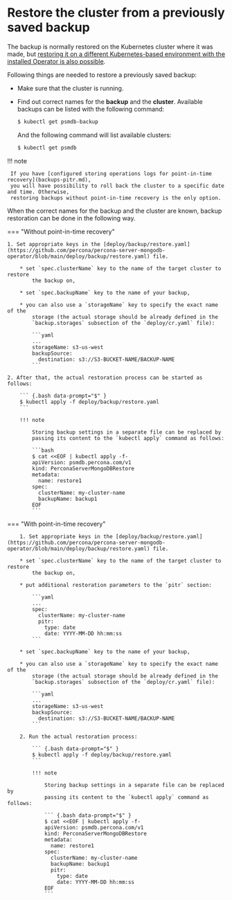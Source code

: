 # Restore the cluster from a previously saved backup

The backup is normally restored on the Kubernetes cluster where it was made,
but [restoring it on a different Kubernetes-based environment with the installed Operator is also possible](backups-restore-to-new-cluster.md).

Following things are needed to restore a previously saved backup:

* Make sure that the cluster is running.
* Find out correct names for the **backup** and the **cluster**. Available
    backups can be listed with the following command:

    ``` {.bash data-prompt="$" }
    $ kubectl get psmdb-backup
    ```

    And the following command will list available clusters:

    ``` {.bash data-prompt="$" }
    $ kubectl get psmdb
    ```

!!! note

     If you have [configured storing operations logs for point-in-time recovery](backups-pitr.md),
     you will have possibility to roll back the cluster to a specific date and time. Otherwise,
     restoring backups without point-in-time recovery is the only option.

When the correct names for the backup and the cluster are known, backup
restoration can be done in the following way.

=== "Without point-in-time recovery"

    1. Set appropriate keys in the [deploy/backup/restore.yaml](https://github.com/percona/percona-server-mongodb-operator/blob/main/deploy/backup/restore.yaml) file.

        * set `spec.clusterName` key to the name of the target cluster to restore
            the backup on,

        * set `spec.backupName` key to the name of your backup,

        * you can also use a `storageName` key to specify the exact name of the
            storage (the actual storage should be already defined in the
            `backup.storages` subsection of the `deploy/cr.yaml` file):

            ```yaml
            ...
            storageName: s3-us-west
            backupSource:
              destination: s3://S3-BUCKET-NAME/BACKUP-NAME
            ```

    2. After that, the actual restoration process can be started as follows:

        ``` {.bash data-prompt="$" }
        $ kubectl apply -f deploy/backup/restore.yaml
        ```

        !!! note

            Storing backup settings in a separate file can be replaced by
            passing its content to the `kubectl apply` command as follows:

            ```bash
            $ cat <<EOF | kubectl apply -f-
            apiVersion: psmdb.percona.com/v1
            kind: PerconaServerMongoDBRestore
            metadata:
              name: restore1
            spec:
              clusterName: my-cluster-name
              backupName: backup1
            EOF
            ```

=== "With point-in-time recovery"

        1. Set appropriate keys in the [deploy/backup/restore.yaml](https://github.com/percona/percona-server-mongodb-operator/blob/main/deploy/backup/restore.yaml) file.

        * set `spec.clusterName` key to the name of the target cluster to restore
            the backup on,

        * put additional restoration parameters to the `pitr` section:

            ```yaml
            ...
            spec:
              clusterName: my-cluster-name
              pitr:
                type: date
                date: YYYY-MM-DD hh:mm:ss
            ```

        * set `spec.backupName` key to the name of your backup,

        * you can also use a `storageName` key to specify the exact name of the
            storage (the actual storage should be already defined in the
            `backup.storages` subsection of the `deploy/cr.yaml` file):

            ```yaml
            ...
            storageName: s3-us-west
            backupSource:
              destination: s3://S3-BUCKET-NAME/BACKUP-NAME
            ```

        2. Run the actual restoration process:

            ``` {.bash data-prompt="$" }
            $ kubectl apply -f deploy/backup/restore.yaml
            ```

            !!! note

                Storing backup settings in a separate file can be replaced by
                passing its content to the `kubectl apply` command as follows:

                ``` {.bash data-prompt="$" }
                $ cat <<EOF | kubectl apply -f-
                apiVersion: psmdb.percona.com/v1
                kind: PerconaServerMongoDBRestore
                metadata:
                  name: restore1
                spec:
                  clusterName: my-cluster-name
                  backupName: backup1
                  pitr:
                    type: date
                    date: YYYY-MM-DD hh:mm:ss
                EOF
                ```
